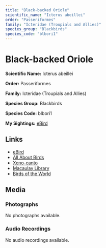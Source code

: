 ```yaml
---
title: "Black-backed Oriole"
scientific_name: "Icterus abeillei"
order: "Passeriformes"
family: "Icteridae (Troupials and Allies)"
species_group: "Blackbirds"
species_code: "blbori1"
---
```


# Black-backed Oriole

**Scientific Name:** Icterus abeillei

**Order:** Passeriformes

**Family:** Icteridae (Troupials and Allies)

**Species Group:** Blackbirds

**Species Code:** blbori1

**My Sightings:** [eBird](https://ebird.org/lifelist?r=world&time=life&spp=blbori1)

## Links
* [eBird](https://ebird.org/species/blbori1) 
* [All About Birds](https://www.allaboutbirds.org/guide/blbori1) 
* [Xeno-canto](https://www.xeno-canto.org/species/blbori1) 
* [Macaulay Library](https://search.macaulaylibrary.org/catalog?taxonCode=blbori1&sort=rating_rank_desc)
* [Birds of the World](https://birdsoftheworld.org/bow/species/blbori1)

## Media
### Photographs
No photographs available.

### Audio Recordings
No audio recordings available.
